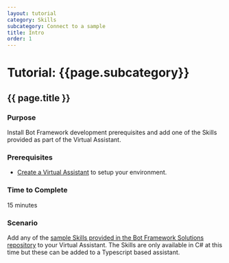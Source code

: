 ```yaml
---
layout: tutorial
category: Skills
subcategory: Connect to a sample
title: Intro
order: 1
---
```


# Tutorial: {{page.subcategory}} 

## {{ page.title }}

### Purpose

Install Bot Framework development prerequisites and add one of the Skills provided as part of the Virtual Assistant.

### Prerequisites

- [Create a Virtual Assistant]({{site.baseurl}}/virtual-assistant/tutorials/create-assistant/csharp/1-intro) to setup your environment.

### Time to Complete

15 minutes

### Scenario

Add any of the [sample Skills provided in the Bot Framework Solutions repository]({{site.repo}}/tree/next/skills/csharp) to your Virtual Assistant. The Skills are only available in C# at this time but these can be added to a Typescript based assistant.